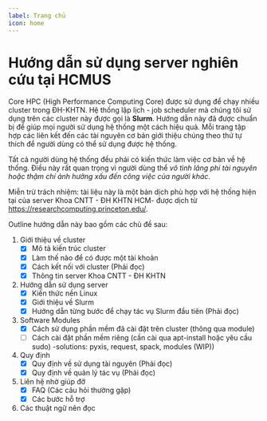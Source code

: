 ```yaml
---
label: Trang chủ
icon: home
---
```


# **Hướng dẫn sử dụng server nghiên cứu tại HCMUS**

Core HPC (High Performance Computing Core) được sử dụng để chạy nhiều cluster trong ĐH-KHTN. Hệ thống lập lịch - job scheduler mà chúng tôi sử dụng trên các cluster này được gọi là **Slurm**. Hướng dẫn này đã được chuẩn bị để giúp mọi người sử dụng hệ thống một cách hiệu quả. Mỗi trang tập hợp các liên kết đến các tài nguyên cơ bản giới thiệu chúng theo thứ tự thích để người dùng có thể sử dụng được hệ thống.

Tất cả người dùng hệ thống đều phải có kiến thức làm việc cơ bản về hệ thống. Điều này rất quan trọng vì người dùng thể *vô tình lãng phí tài nguyên hoặc thậm chí ảnh hưởng xấu đến công việc của người khác*.

Miễn trừ trách nhiệm: tài liệu này là một bản dịch phù hợp với hệ thống hiện tại của server Khoa CNTT - ĐH KHTN HCM- được dịch từ https://researchcomputing.princeton.edu/.

Outline hướng dẫn này bao gồm các chủ đề sau:

1. Giới thiệu về cluster 
    - [x] Mô tả kiến trúc cluster 
    - [x] Làm thế nào để có được một tài khoản 
    - [x] Cách kết nối với cluster (Phải đọc)
    - [x] Thông tin server Khoa CNTT - ĐH KHTN
1. Hướng dẫn sử dụng server 
    - [x] Kiến thức nền Linux 
    - [x] Giới thiệu về Slurm 
    - [x] Hướng dẫn từng bước để chạy tác vụ Slurm đầu tiên (Phải đọc)
1. Software Modules 
    - [x] Cách sử dụng phần mềm đã cài đặt trên cluster (thông qua module) 
    - [ ] Cách cài đặt phần mềm riêng (cần cài qua apt-install hoặc yêu cầu sudo) -solutions: pyxis, request, spack, modules (WIP))
1. Quy định 
    - [x] Quy định về sử dụng tài nguyên (Phải đọc)
    - [x] Quy định về quản lý tác vụ (Phải đọc)
1. Liên hệ nhờ giúp đỡ 
    - [x] FAQ (Các câu hỏi thường gặp) 
    - [x] Các bước hỗ trợ 
1. Các thuật ngữ nên đọc 
